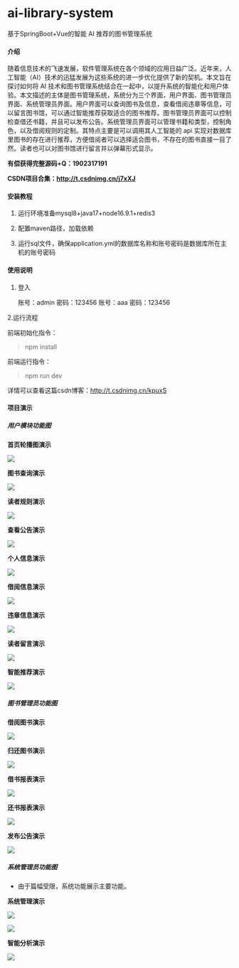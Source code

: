 # ai-library-system
基于SpringBoot+Vue的智能 AI 推荐的图书管理系统

#### 介绍

随着信息技术的飞速发展，软件管理系统在各个领域的应用日益广泛。近年来，人工智能（AI）技术的迅猛发展为这些系统的进一步优化提供了新的契机。本文旨在探讨如何将 AI 技术和图书管理系统结合在一起中，以提升系统的智能化和用户体验。本文描述的主体是图书管理系统，系统分为三个界面，用户界面、图书管理员界面、系统管理员界面。用户界面可以查询图书及信息，查看借阅违章等信息，可以留言图书馆，可以通过智能推荐获取适合的图书推荐。图书管理员界面可以控制检查借还书籍，并且可以发布公告。系统管理员界面可以管理书籍和类型，控制角色，以及借阅规则的定制。其特点主要是可以调用其人工智能的 api 实现对数据库里图书的存在进行推荐，方便借阅者可以选择适合图书，不存在的图书直接一目了然。读者也可以对图书馆进行留言并以弹幕形式显示。

**有偿获得完整源码+Q：1902317191**

**CSDN项目合集：http://t.csdnimg.cn/j7xXJ**

#### 安装教程

1. 运行环境准备mysql8+java17+node16.9.1+redis3

2. 配置maven路径，加载依赖

3. 运行sql文件，确保application.yml的数据库名称和账号密码是数据库所在主机的账号密码

#### 使用说明

1. 登入

   账号：admin	密码：123456
   账号：aaa	密码：123456

2.运行流程

前端初始化指令：

> npm install

前端运行指令：

> npm run dev

详情可以查看这篇csdn博客：http://t.csdnimg.cn/kpuxS

#### 项目演示

##### 用户模块功能图

**首页轮播图演示**

![](https://pic.yupi.icu/5563/202403021406581.png)

**图书查询演示**

![](https://pic.yupi.icu/5563/202403021406053.png)

**读者规则演示**

![](https://pic.yupi.icu/5563/202403021406571.png)

**查看公告演示**

![](https://pic.yupi.icu/5563/202403021406776.png)

**个人信息演示**

![](https://pic.yupi.icu/5563/202403021406779.png)

**借阅信息演示**

![](https://pic.yupi.icu/5563/202403021406890.png)

**违章信息演示**

![](https://pic.yupi.icu/5563/202403021406091.png)

**读者留言演示**

![](https://pic.yupi.icu/5563/202403021406261.png)

**智能推荐演示**

![](https://pic.yupi.icu/5563/202403021406234.png)

##### 图书管理员功能图

**借阅图书演示**

![](https://pic.yupi.icu/5563/202403021406213.png)

**归还图书演示**

![](https://pic.yupi.icu/5563/202403021406604.png)

**借书报表演示**

![](https://pic.yupi.icu/5563/202403021406590.png)

**还书报表演示**

![](https://pic.yupi.icu/5563/202403021406562.png)

**发布公告演示**

![](https://pic.yupi.icu/5563/202403021406616.png)

##### 系统管理员功能图

+ 由于篇幅受限，系统功能展示主要功能。

**系统管理演示**

![](https://pic.yupi.icu/5563/202403021406081.png)

![](https://pic.yupi.icu/5563/202403021406169.png)

**智能分析演示**

![](https://pic.yupi.icu/5563/202403021406245.png)



